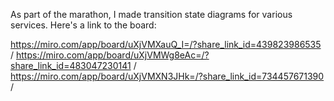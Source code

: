 As part of the marathon, I made transition state diagrams for various services.
Here's a link to the board:

https://miro.com/app/board/uXjVMXauQ_I=/?share_link_id=439823986535 / 
https://miro.com/app/board/uXjVMWg8eAc=/?share_link_id=483047230141 / 
https://miro.com/app/board/uXjVMXN3JHk=/?share_link_id=734457671390 / 
